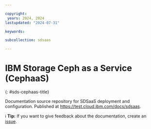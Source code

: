 ```yaml
---

copyright:
 years: 2024, 2024
lastupdated: "2024-07-31"

keywords:

subcollection: sdsaas

---
```


# IBM Storage Ceph as a Service (CephaaS)
{: #sds-cephaas-title}



Documentation source repository for SDSaaS deployment and configuration. Published at https://test.cloud.ibm.com/docs/sdsaas.

:information_source: **Tip:** If you want to give feedback about the documentation, create an [issue](https://github.ibm.com/cloud-docs/sdsaas/issues).


